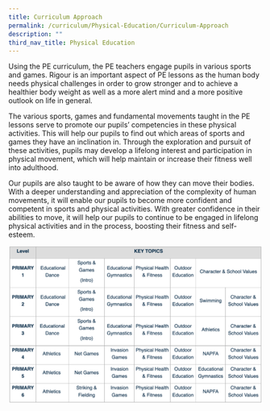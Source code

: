```yaml
---
title: Curriculum Approach
permalink: /curriculum/Physical-Education/Curriculum-Approach
description: ""
third_nav_title: Physical Education
---
```

Using the PE curriculum, the PE teachers engage pupils in various sports and games. Rigour is an important aspect of PE lessons as the human body needs physical challenges in order to grow stronger and to achieve a healthier body weight as well as a more alert mind and a more positive outlook on life in general.

  

The various sports, games and fundamental movements taught in the PE lessons serve to promote our pupils’ competencies in these physical activities. This will help our pupils to find out which areas of sports and games they have an inclination in. Through the exploration and pursuit of these activities, pupils may develop a lifelong interest and participation in physical movement, which will help maintain or increase their fitness well into adulthood.

  

Our pupils are also taught to be aware of how they can move their bodies. With a deeper understanding and appreciation of the complexity of human movements, it will enable our pupils to become more confident and competent in sports and physical activities. With greater confidence in their abilities to move, it will help our pupils to continue to be engaged in lifelong physical activities and in the process, boosting their fitness and self-esteem.

![](/images/curriculum.png)